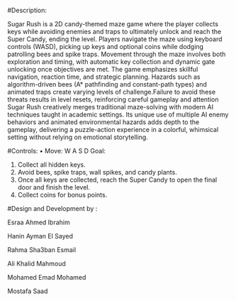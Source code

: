 #Description:

Sugar Rush is a 2D candy-themed maze game where the player collects keys while avoiding enemies and traps to ultimately unlock and reach the Super Candy, ending the level. 
Players navigate the maze using keyboard controls (WASD), picking up keys and optional coins while dodging patrolling bees and spike traps. Movement through the maze involves both exploration and timing, 
with automatic key collection and dynamic gate unlocking once objectives are met.
The game emphasizes skillful navigation, reaction time, and strategic planning. Hazards such as algorithm-driven bees (A* pathfinding and constant-path types) and 
animated traps create varying levels of challenge.Failure to avoid these threats results in level resets, reinforcing careful gameplay and attention
Sugar Rush creatively merges traditional maze-solving with modern AI techniques taught in academic settings.
Its unique use of multiple AI enemy behaviors and animated environmental hazards adds depth to the gameplay,
delivering a puzzle-action experience in a colorful, whimsical setting without relying on emotional storytelling.

#Controls:
•	Move: W A S D
Goal:
1.	Collect all hidden keys.
2.	Avoid bees, spike traps, wall spikes, and candy plants.
3.	Once all keys are collected, reach the Super Candy to open the final door and finish the level.
4.	Collect coins for bonus points.


#Design and Development by :

Esraa Ahmed Ibrahim

Hanin Ayman El Sayed

Rahma Sha3ban Esmail

Ali Khalid Mahmoud

Mohamed Emad Mohamed

Mostafa Saad
